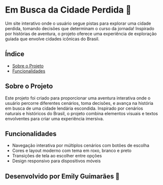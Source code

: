 # Em Busca da Cidade Perdida 🌄

Um site interativo onde o usuário segue pistas para explorar uma cidade perdida, tomando decisões que determinam o curso da jornada! Inspirado por histórias de aventura, o projeto oferece uma experiência de exploração guiada que envolve cidades icônicas do Brasil.

## Índice
- [Sobre o Projeto](#sobre-o-projeto)
- [Funcionalidades](#funcionalidades)

## Sobre o Projeto
Este projeto foi criado para proporcionar uma aventura interativa onde o usuário percorre diferentes cenários, toma decisões, e avança na história em busca de uma cidade lendária escondida. Inspirado por cenários naturais e históricos do Brasil, o projeto combina elementos visuais e textos envolventes para criar uma experiência imersiva.

## Funcionalidades
- Navegação interativa por múltiplos cenários com botões de escolha
- Cores e layout moderno com tema em roxo, branco e preto
- Transições de tela ao escolher entre opções
- Design responsivo para dispositivos móveis

## Desenvolvido por Emily Guimarães 💜
